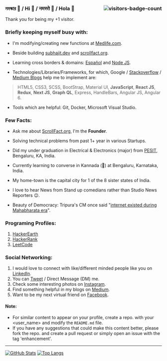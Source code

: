 ### নমস্কার 🙏 / Hi 👋 / नमस्ते 🙏 / Hola 👋 <img align="right" src="https://visitor-badge.laobi.icu/badge?page_id=subhajit.visitor-badge" alt="visitors-badge-count" />

Thank you for being my +1 visitor.

### Briefly keeping myself busy with:

- I'm modifying/creating new functions at [Medlife.com](https://www.medlife.com/).
- Beside building [subhajit.dev](https://subhajit.dev/) and [scrollfact.org](https://scrollfact.org/).
- Learning cross borders & domains: [Español](https://en.wikipedia.org/wiki/Spanish_language) and [Node JS](https://nodejs.org/en/).

- Technologies/Libraries/Frameworks, for which, Google / [Stackoverflow](https://stackoverflow.com/users/11725458/subhajit-b) / [Medium Blogs](https://medium.com/@hiSubhajit) help me to implement are:
>HTML5, CSS3, SCSS, BootStrap, Material UI, **JavaScript**, **React JS**, **Redux**, **Next JS**, **Graph QL**, Express, HandleBars, Angular JS, Angular 6.
- Tools which are helpful: Git, Docker, Microsoft Visual Studio.


### Few Facts:

- Ask me about [ScrollFact.org](https://scrollfact.org/), I'm the **Founder**.
- Solving technical problems from past 1+ year in various Startups.
- Did my under graduation in Electrical & Electronics (major) from [PESIT](https://www.pes.edu/), Bengaluru, KA, India.

- Currently learning to converse in Kannada (🙊) at Bengaluru, Karnataka, India.
- My home-town is the capital city for 1 of the 8 sister states of India.
- I love to hear News from Stand up comedians rather than Studio News Reporters 😉.
- Beauty of Democracy: Tripura's CM once said "[internet existed during Mahabharata era](https://www.indiatoday.in/india/story/internet-existed-during-mahabharata-era-says-tripura-cm-1214559-2018-04-18)".


### Programing Profiles:

1. [HackerEarth](https://www.hackerearth.com/@hiSubhajit)
2. [HackerRank](https://www.hackerrank.com/hiSubhajit)
3. [LeetCode](https://leetcode.com/hiSubhajit/)


### Social Networking:

1. I would love to connect with like/different minded people like you on [LinkedIn](https://in.linkedin.com/in/hiSubhajit).
2. You can [Tweet](https://twitter.com/hiSubhajit_) / Direct Message (DM) me.
3. Check some interesting photos on [Instagram](https://www.instagram.com/hisubhajit/).
4. Find something helpful in my blogs on [Medium](https://medium.com/@hiSubhajit).
5. Want to be my next virtual friend on [Facebook](https://www.facebook.com/hiSubhajitB).


#### Note:

- For similar content to appear on your profile, create a repo. with your <user_name> and modify the `README.md` file.
- If you have any suggestions that could make this content better, please fork the repo. and create a pull request or simply open an issue with the tag 'enhancement'.

<hr />

[![GitHub Stats](https://github-readme-stats.vercel.app/api?username=subhajit&show_icons=true)](https://github.com/anuraghazra/github-readme-stats)
[![Top Langs](https://github-readme-stats.vercel.app/api/top-langs/?username=subhajit&hide_border=true&layout=compact&langs_count=10)](https://github.com/anuraghazra/github-readme-stats)
